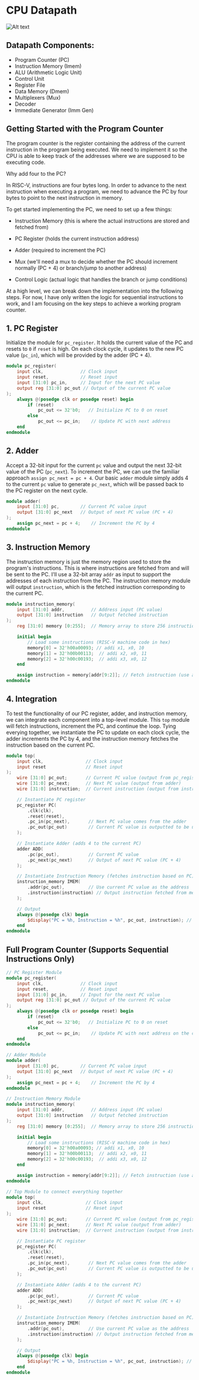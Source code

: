# CPU Datapath

![Alt text](cpu_datapath.jpg)

## Datapath Components:

- Program Counter (PC)
- Instruction Memory (Imem)
- ALU (Arithmetic Logic Unit)
- Control Unit
- Register File
- Data Memory (Dmem)
- Multiplexers (Mux)
- Decoder
- Immediate Generator (Imm Gen)

## Getting Started with the Program Counter

The program counter is the register containing the address of the current instruction in the program being executed.
We need to implement it so the CPU is able to keep track of the addresses where we are supposed to be executing code.

Why add four to the PC?

In RISC-V, instructions are four bytes long. In order to advance to the next instruction when executing a program, we need to advance
the PC by four bytes to point to the next instruction in memory.

To get started implementing the PC, we need to set up a few things:

- Instruction Memory (this is where the actual instructions are stored and fetched from)

- PC Register (holds the current instruction address)

- Adder (required to increment the PC)

- Mux (we'll need a mux to decide whether the PC should increment normally (PC + 4) or branch/jump to another address)

- Control Logic (actual logic that handles the branch or jump conditions)

At a high level, we can break down the implementation into the following steps. For now, I have only written the logic for sequential 
instructions to work, and I am focusing on the key steps to achieve a working program counter.

## 1. PC Register

Initialize the module for `pc_register`. It holds the current value of the PC and resets to `0` if `reset` is high.
On each clock cycle, it updates to the new PC value (`pc_in`), which will be provided by the adder (PC + 4).

```verilog
module pc_register(
    input clk,              // Clock input
    input reset,            // Reset input
    input [31:0] pc_in,     // Input for the next PC value
    output reg [31:0] pc_out // Output of the current PC value
);
    always @(posedge clk or posedge reset) begin
        if (reset)
            pc_out <= 32'b0;   // Initialize PC to 0 on reset
        else
            pc_out <= pc_in;    // Update PC with next address
    end
endmodule
```
 
## 2. Adder

Accept a 32-bit input for the current `pc` value and output the next 32-bit value of the PC (`pc_next`). To increment the PC, we can
use the familiar approach `assign pc_next = pc + 4`. Our basic `adder` module simply adds 4 to the current `pc` value to generate
`pc_next`, which will be passed back to the PC register on the next cycle.

```verilog
module adder(
    input [31:0] pc,        // Current PC value input
    output [31:0] pc_next   // Output of next PC value (PC + 4)
);
    assign pc_next = pc + 4;    // Increment the PC by 4
endmodule
```

## 3. Instruction Memory
The instruction memory is just the memory region used to store the program's instructions. This is where instructions are fetched from
and will be sent to the PC. I'll use a 32-bit array `addr` as input to support the addresses of each instruction from the PC.
The instruction memory module will output `instruction`, which is the fetched instruction corresponding to the current PC.

```verilog
module instruction_memory(
    input [31:0] addr,          // Address input (PC value)
    output [31:0] instruction   // Output fetched instruction
);
    reg [31:0] memory [0:255];  // Memory array to store 256 instructions

    initial begin
        // Load some instructions (RISC-V machine code in hex)
        memory[0] = 32'h00a00093; // addi x1, x0, 10
        memory[1] = 32'h00b00113;  // addi x2, x0, 11
        memory[2] = 32'h00c00193;  // addi x3, x0, 12
    end

    assign instruction = memory[addr[9:2]]; // Fetch instruction (use addr[9:2] as index)
endmodule
```

## 4. Integration

To test the functionality of our PC register, adder, and instruction memory, we can integrate each component into a top-level module.
This `top` module will fetch instructions, increment the PC, and continue the loop. Tying everying together, we instantiate the PC to 
update on each clock cycle, the adder increments the PC by 4, and the instruction memory fetches the instruction based on the current PC.

```verilog
module top(
    input clk,                // Clock input
    input reset               // Reset input
);
    wire [31:0] pc_out;       // Current PC value (output from pc_register)
    wire [31:0] pc_next;      // Next PC value (output from adder)
    wire [31:0] instruction;  // Current instruction (output from instruction_memory)

    // Instantiate PC register
    pc_register PC(
        .clk(clk),
        .reset(reset),
        .pc_in(pc_next),       // Next PC value comes from the adder
        .pc_out(pc_out)        // Current PC value is outputted to be used
    );

    // Instantiate Adder (adds 4 to the current PC)
    adder ADD(
        .pc(pc_out),           // Current PC value
        .pc_next(pc_next)      // Output of next PC value (PC + 4)
    );

    // Instantiate Instruction Memory (fetches instruction based on PC)
    instruction_memory IMEM(
        .addr(pc_out),         // Use current PC value as the address
        .instruction(instruction) // Output instruction fetched from memory
    );

    // Output
    always @(posedge clk) begin
        $display("PC = %h, Instruction = %h", pc_out, instruction); // Display PC and instruction
    end
endmodule
```

## Full Program Counter (Supports Sequential Instructions Only)

```verilog
// PC Register Module
module pc_register(
    input clk,              // Clock input
    input reset,            // Reset input
    input [31:0] pc_in,     // Input for the next PC value
    output reg [31:0] pc_out // Output of the current PC value
);
    always @(posedge clk or posedge reset) begin
        if (reset)
            pc_out <= 32'b0;   // Initialize PC to 0 on reset
        else
            pc_out <= pc_in;    // Update PC with next address on the clock edge
    end
endmodule

// Adder Module
module adder(
    input [31:0] pc,        // Current PC value input
    output [31:0] pc_next   // Output of next PC value (PC + 4)
);
    assign pc_next = pc + 4;    // Increment the PC by 4
endmodule

// Instruction Memory Module
module instruction_memory(
    input [31:0] addr,          // Address input (PC value)
    output [31:0] instruction   // Output fetched instruction
);
    reg [31:0] memory [0:255];  // Memory array to store 256 instructions

    initial begin
        // Load some instructions (RISC-V machine code in hex)
        memory[0] = 32'h00a00093; // addi x1, x0, 10
        memory[1] = 32'h00b00113;  // addi x2, x0, 11
        memory[2] = 32'h00c00193;  // addi x3, x0, 12
    end

    assign instruction = memory[addr[9:2]]; // Fetch instruction (use addr[9:2] as index)
endmodule

// Top Module to connect everything together
module top(
    input clk,                // Clock input
    input reset               // Reset input
);
    wire [31:0] pc_out;       // Current PC value (output from pc_register)
    wire [31:0] pc_next;      // Next PC value (output from adder)
    wire [31:0] instruction;  // Current instruction (output from instruction_memory)

    // Instantiate PC register
    pc_register PC(
        .clk(clk),
        .reset(reset),
        .pc_in(pc_next),       // Next PC value comes from the adder
        .pc_out(pc_out)        // Current PC value is outputted to be used
    );

    // Instantiate Adder (adds 4 to the current PC)
    adder ADD(
        .pc(pc_out),           // Current PC value
        .pc_next(pc_next)      // Output of next PC value (PC + 4)
    );

    // Instantiate Instruction Memory (fetches instruction based on PC)
    instruction_memory IMEM(
        .addr(pc_out),         // Use current PC value as the address
        .instruction(instruction) // Output instruction fetched from memory
    );

    // Output
    always @(posedge clk) begin
        $display("PC = %h, Instruction = %h", pc_out, instruction); // Display PC and instruction
    end
endmodule
```

